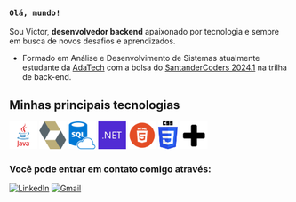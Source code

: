 ### `Olá, mundo!`
Sou Victor, **desenvolvedor backend** apaixonado por tecnologia e sempre em busca de novos desafios e aprendizados.  
* Formado em Análise e Desenvolvimento de Sistemas atualmente estudante da [AdaTech](https://ada.tech/) com a bolsa do [SantanderCoders 2024.1](https://app.santanderopenacademy.com/pt-BR/program/santander-coders-2024#error=login_required&state=cd57e942-2104-4c51-9f78-75ccbcbdeca2&iss=https%3A%2F%2Fsso.santanderopenacademy.com%2Fauth%2Frealms%2FBecas) na trilha de back-end.  

## Minhas principais tecnologias

<div style="display: inline">
    <img widith='50' height='50' src="assets/java.png">
    <img widith='50' height='50' src="assets/hibernate.png">
    <img widith='50' height='50' src="assets/sql.png"> 
    <img widith='50' height='50' src="assets/dotnet.png">
    <img widith='50' height='50' src="assets/html.png">
    <img widith='50' height='50' src="assets/css.png">
    <img widith='50' height='50' src="assets/plus.png">
</div>

### Você pode entrar em contato comigo através:
<a href="www.linkedin.com/in/victor-faria-29b960196" target="_blank">![LinkedIn](https://img.shields.io/badge/linkedin-%230077B5.svg?style=for-the-badge&logo=linkedin&logoColor=white)</a>
<a href="mailto:victorfarian@gmail.com?subject=Vi seu perfil no github&body=Olá Victor, encontrei seu perfil no github e gostaria de">![Gmail](https://img.shields.io/badge/Gmail-D14836?style=for-the-badge&logo=gmail&logoColor=white)</a>